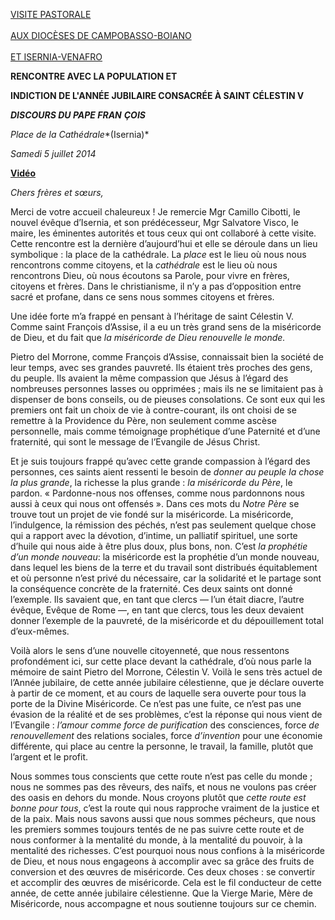 [VISITE PASTORALE \
\
AUX DIOCÈSES DE CAMPOBASSO-BOIANO \
\
ET ISERNIA-VENAFRO](/content/francesco/fr/travels/2014/inside/documents/papa-francesco-molise-2014.html)

**RENCONTRE AVEC LA POPULATION ET**

**INDICTION DE L'ANNÉE JUBILAIRE CONSACRÉE À SAINT CÉLESTIN V**

***DISCOURS DU PAPE FRAN*** ***ÇOIS***

*Place de la Cathédrale**(Isernia)*

*Samedi 5 juillet 2014*

**[Vidéo](http://player.rv.va/vaticanplayer.asp?language=it&tic=VA_HTCA3ROK)**

*Chers frères et sœurs,*

Merci de votre accueil chaleureux ! Je remercie Mgr Camillo Cibotti, le nouvel évêque d’Isernia, et son prédécesseur, Mgr Salvatore Visco, le maire, les éminentes autorités et tous ceux qui ont collaboré à cette visite. Cette rencontre est la dernière d’aujourd’hui et elle se déroule dans un lieu symbolique : la place de la cathédrale. La *place* est le lieu où nous nous rencontrons comme citoyens, et la *cathédrale* est le lieu où nous rencontrons Dieu, où nous écoutons sa Parole, pour vivre en frères, citoyens et frères. Dans le christianisme, il n’y a pas d’opposition entre sacré et profane, dans ce sens nous sommes citoyens et frères.

Une idée forte m’a frappé en pensant à l’héritage de saint Célestin V. Comme saint François d’Assise, il a eu un très grand sens de la miséricorde de Dieu, et du fait que *la miséricorde de Dieu renouvelle le monde.*

Pietro del Morrone, comme François d’Assise, connaissait bien la société de leur temps, avec ses grandes pauvreté. Ils étaient très proches des gens, du peuple. Ils avaient la même compassion que Jésus à l’égard des nombreuses personnes lasses ou opprimées ; mais ils ne se limitaient pas à dispenser de bons conseils, ou de pieuses consolations. Ce sont eux qui les premiers ont fait un choix de vie à contre-courant, ils ont choisi de se remettre à la Providence du Père, non seulement comme ascèse personnelle, mais comme témoignage prophétique d’une Paternité et d’une fraternité, qui sont le message de l’Evangile de Jésus Christ.

Et je suis toujours frappé qu’avec cette grande compassion à l’égard des personnes, ces saints aient ressenti le besoin de *donner au peuple la chose la plus grande*, la richesse la plus grande : *la miséricorde du Père*, le pardon. « Pardonne-nous nos offenses, comme nous pardonnons nous aussi à ceux qui nous ont offensés ». Dans ces mots du *Notre Père* se trouve tout un projet de vie fondé sur la miséricorde. La miséricorde, l’indulgence, la rémission des péchés, n’est pas seulement quelque chose qui a rapport avec la dévotion, d’intime, un palliatif spirituel, une sorte d’huile qui nous aide à être plus doux, plus bons, non. C’est *la prophétie d’un monde nouveau*: la miséricorde est la prophétie d’un monde nouveau, dans lequel les biens de la terre et du travail sont distribués équitablement et où personne n’est privé du nécessaire, car la solidarité et le partage sont la conséquence concrète de la fraternité. Ces deux saints ont donné l’exemple. Ils savaient que, en tant que clercs — l’un était diacre, l’autre évêque, Evêque de Rome —, en tant que clercs, tous les deux devaient donner l’exemple de la pauvreté, de la miséricorde et du dépouillement total d’eux-mêmes.

Voilà alors le sens d’une nouvelle citoyenneté, que nous ressentons profondément ici, sur cette place devant la cathédrale, d’où nous parle la mémoire de saint Pietro del Morrone, Célestin V. Voilà le sens très actuel de l’Année jubilaire, de cette année jubilaire célestienne, que je déclare ouverte à partir de ce moment, et au cours de laquelle sera ouverte pour tous la porte de la Divine Miséricorde. Ce n’est pas une fuite, ce n’est pas une évasion de la réalité et de ses problèmes, c’est la réponse qui nous vient de l’Evangile : *l’amour comme force de purification* des consciences, force *de renouvellement* des relations sociales, force *d’invention* pour une économie différente, qui place au centre la personne, le travail, la famille, plutôt que l’argent et le profit.

Nous sommes tous conscients que cette route n’est pas celle du monde ; nous ne sommes pas des rêveurs, des naïfs, et nous ne voulons pas créer des oasis en dehors du monde. Nous croyons plutôt que *cette route est bonne pour tous*, c’est la route qui nous rapproche vraiment de la justice et de la paix. Mais nous savons aussi que nous sommes pécheurs, que nous les premiers sommes toujours tentés de ne pas suivre cette route et de nous conformer à la mentalité du monde, à la mentalité du pouvoir, à la mentalité des richesses. C’est pourquoi nous nous confions à la miséricorde de Dieu, et nous nous engageons à accomplir avec sa grâce des fruits de conversion et des œuvres de miséricorde. Ces deux choses : se convertir et accomplir des œuvres de miséricorde. Cela est le fil conducteur de cette année, de cette année jubilaire célestienne. Que la Vierge Marie, Mère de Miséricorde, nous accompagne et nous soutienne toujours sur ce chemin.